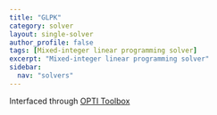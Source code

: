 ```yaml
---
title: "GLPK"
category: solver
layout: single-solver
author_profile: false
tags: [Mixed-integer linear programming solver]
excerpt: "Mixed-integer linear programming solver"
sidebar:
  nav: "solvers"
---
```


Interfaced through [OPTI Toolbox](http://www.i2c2.aut.ac.nz/Wiki/OPTI/)
